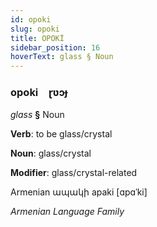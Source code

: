 ```yaml
---
id: opoki
slug: opoki
title: OPOKİ
sidebar_position: 16
hoverText: glass § Noun
---
```


### opoki&emsp;<span kind="abugida">ɽʋɔɟ</span>

*glass* **§** Noun

**Verb**: to be glass/crystal

**Noun**: glass/crystal

**Modifier**: glass/crystal-related

Armenian ապակի apaki [ɑpɑˈki]

*Armenian Language Family*